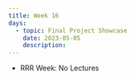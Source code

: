 ```yaml
---
title: Week 16
days:
  - topic: Final Project Showcase
    date: 2023-05-05
    description: 
---
```


- RRR Week: No Lectures

<a id="Week17"></a>

